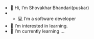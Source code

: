 - 👋 Hi, I’m Shovakhar Bhandari(puskar)
- - 💻 I’m a software developer
- 👀 I’m interested in learning.
- 🌱 I’m currently learning ...

